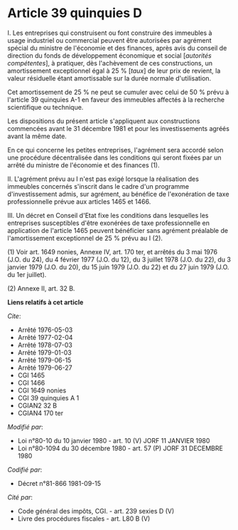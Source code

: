 # Article 39 quinquies D

I. Les entreprises qui construisent ou font construire des immeubles à usage industriel ou commercial peuvent être autorisées
par agrément spécial du ministre de l'économie et des finances, après avis du conseil de direction du fonds de développement
économique et social [*autorités compétentes*], à pratiquer, dès l'achèvement de ces constructions, un amortissement
exceptionnel égal à 25 % [*taux*] de leur prix de revient, la valeur résiduelle étant amortissable sur la durée normale
d'utilisation.

Cet amortissement de 25 % ne peut se cumuler avec celui de 50 % prévu à l'article 39 quinquies A-1 en faveur des immeubles
affectés à la recherche scientifique ou technique.

Les dispositions du présent article s'appliquent aux constructions commencées avant le 31 décembre 1981 et pour les
investissements agréés avant la même date.

En ce qui concerne les petites entreprises, l'agrément sera accordé selon une procédure décentralisée dans les conditions qui
seront fixées par un arrêté du ministre de l'économie et des finances (1).

II. L'agrément prévu au I n'est pas exigé lorsque la réalisation des immeubles concernés s'inscrit dans le cadre d'un
programme d'investissement admis, sur agrément, au bénéfice de l'exonération de taxe professionnelle prévue aux articles 1465
et 1466.

III. Un décret en Conseil d'Etat fixe les conditions dans lesquelles les entreprises susceptibles d'être exonérées de taxe
professionnelle en application de l'article 1465 peuvent bénéficier sans agrément préalable de l'amortissement exceptionnel
de 25 % prévu au I (2).

(1) Voir art. 1649 nonies, Annexe IV, art. 170 ter, et arrêtés du 3 mai 1976 (J.O. du 24), du 4 février 1977 (J.O. du 12), du
3 juillet 1978 (J.O. du 22), du 3 janvier 1979 (J.O. du 20), du 15 juin 1979 (J.O. du 22) et du 27 juin 1979 (J.O. du 1er
juillet).

(2) Annexe II, art. 32 B.

**Liens relatifs à cet article**

_Cite_:

  - Arrêté 1976-05-03
  - Arrêté 1977-02-04
  - Arrêté 1978-07-03
  - Arrêté 1979-01-03
  - Arrêté 1979-06-15
  - Arrêté 1979-06-27
  - CGI 1465
  - CGI 1466
  - CGI 1649 nonies
  - CGI 39 quinquies A 1
  - CGIAN2 32 B
  - CGIAN4 170 ter

_Modifié par_:

  - Loi n°80-10 du 10 janvier 1980 - art. 10 (V) JORF 11 JANVIER 1980
  - Loi n°80-1094 du 30 décembre 1980 - art. 57 (P) JORF 31 DECEMBRE 1980

_Codifié par_:

  - Décret n°81-866 1981-09-15

_Cité par_:

  - Code général des impôts, CGI. - art. 239 sexies D (V)
  - Livre des procédures fiscales - art. L80 B (V)
